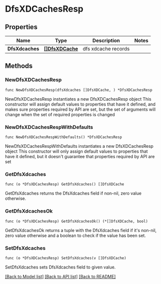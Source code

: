 # DfsXDCachesResp

## Properties

Name | Type | Description | Notes
------------ | ------------- | ------------- | -------------
**DfsXdcaches** | [**[]DfsXDCache**](DfsXDCache.md) | dfs xdcache records | 

## Methods

### NewDfsXDCachesResp

`func NewDfsXDCachesResp(dfsXdcaches []DfsXDCache, ) *DfsXDCachesResp`

NewDfsXDCachesResp instantiates a new DfsXDCachesResp object
This constructor will assign default values to properties that have it defined,
and makes sure properties required by API are set, but the set of arguments
will change when the set of required properties is changed

### NewDfsXDCachesRespWithDefaults

`func NewDfsXDCachesRespWithDefaults() *DfsXDCachesResp`

NewDfsXDCachesRespWithDefaults instantiates a new DfsXDCachesResp object
This constructor will only assign default values to properties that have it defined,
but it doesn't guarantee that properties required by API are set

### GetDfsXdcaches

`func (o *DfsXDCachesResp) GetDfsXdcaches() []DfsXDCache`

GetDfsXdcaches returns the DfsXdcaches field if non-nil, zero value otherwise.

### GetDfsXdcachesOk

`func (o *DfsXDCachesResp) GetDfsXdcachesOk() (*[]DfsXDCache, bool)`

GetDfsXdcachesOk returns a tuple with the DfsXdcaches field if it's non-nil, zero value otherwise
and a boolean to check if the value has been set.

### SetDfsXdcaches

`func (o *DfsXDCachesResp) SetDfsXdcaches(v []DfsXDCache)`

SetDfsXdcaches sets DfsXdcaches field to given value.



[[Back to Model list]](../README.md#documentation-for-models) [[Back to API list]](../README.md#documentation-for-api-endpoints) [[Back to README]](../README.md)


